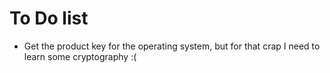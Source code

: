 # To Do list

* Get the product key for the operating system, but for that crap I need to learn some cryptography :(